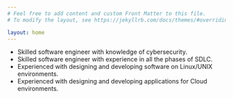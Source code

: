 ```yaml
---
# Feel free to add content and custom Front Matter to this file.
# To modify the layout, see https://jekyllrb.com/docs/themes/#overriding-theme-defaults

layout: home
---
```


* Skilled software engineer with knowledge of cybersecurity.
* Skilled software engineer with experience in all the phases of SDLC.
* Experienced with designing and developing software on Linux/UNIX environments.
* Experienced with designing and developing applications for Cloud environments.
